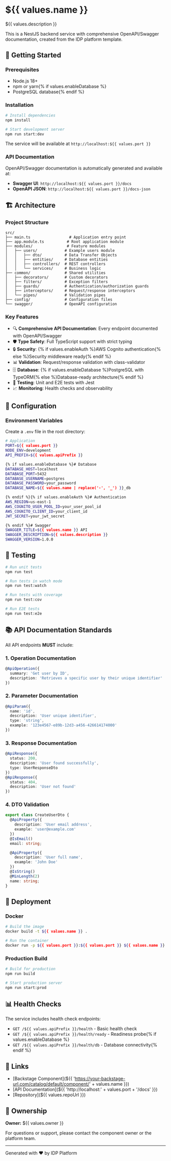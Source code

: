 # ${{ values.name }}

${{ values.description }}

This is a NestJS backend service with comprehensive OpenAPI/Swagger documentation, created from the IDP platform template.

## 🚀 Getting Started

### Prerequisites

- Node.js 18+
- npm or yarn{% if values.enableDatabase %}
- PostgreSQL database{% endif %}

### Installation

```bash
# Install dependencies
npm install

# Start development server
npm run start:dev
```

The service will be available at `http://localhost:${{ values.port }}`

### API Documentation

OpenAPI/Swagger documentation is automatically generated and available at:
- **Swagger UI**: `http://localhost:${{ values.port }}/docs`
- **OpenAPI JSON**: `http://localhost:${{ values.port }}/docs-json`

## 🏗️ Architecture

### Project Structure

```
src/
├── main.ts                 # Application entry point
├── app.module.ts          # Root application module
├── modules/               # Feature modules
│   ├── users/            # Example users module
│   │   ├── dto/          # Data Transfer Objects
│   │   ├── entities/     # Database entities
│   │   ├── controllers/  # REST controllers
│   │   └── services/     # Business logic
├── common/               # Shared utilities
│   ├── decorators/       # Custom decorators
│   ├── filters/          # Exception filters
│   ├── guards/           # Authentication/authorization guards
│   ├── interceptors/     # Request/response interceptors
│   └── pipes/            # Validation pipes
├── config/               # Configuration files
└── swagger/              # OpenAPI configuration
```

### Key Features

- 🔍 **Comprehensive API Documentation**: Every endpoint documented with OpenAPI/Swagger
- 🛡️ **Type Safety**: Full TypeScript support with strict typing
- 🔒 **Security**: {% if values.enableAuth %}AWS Cognito authentication{% else %}Security middleware ready{% endif %}
- 📊 **Validation**: Request/response validation with class-validator
- 🗄️ **Database**: {% if values.enableDatabase %}PostgreSQL with TypeORM{% else %}Database-ready architecture{% endif %}
- 🧪 **Testing**: Unit and E2E tests with Jest
- 📈 **Monitoring**: Health checks and observability

## 🔧 Configuration

### Environment Variables

Create a `.env` file in the root directory:

```bash
# Application
PORT=${{ values.port }}
NODE_ENV=development
API_PREFIX=${{ values.apiPrefix }}

{% if values.enableDatabase %}# Database
DATABASE_HOST=localhost
DATABASE_PORT=5432
DATABASE_USERNAME=postgres
DATABASE_PASSWORD=your_password
DATABASE_NAME=${{ values.name | replace('-', '_') }}_db

{% endif %}{% if values.enableAuth %}# Authentication
AWS_REGION=us-east-1
AWS_COGNITO_USER_POOL_ID=your_user_pool_id
AWS_COGNITO_CLIENT_ID=your_client_id
JWT_SECRET=your_jwt_secret

{% endif %}# Swagger
SWAGGER_TITLE=${{ values.name }} API
SWAGGER_DESCRIPTION=${{ values.description }}
SWAGGER_VERSION=1.0.0
```

## 🧪 Testing

```bash
# Run unit tests
npm run test

# Run tests in watch mode
npm run test:watch

# Run tests with coverage
npm run test:cov

# Run E2E tests
npm run test:e2e
```

## 📚 API Documentation Standards

All API endpoints **MUST** include:

### 1. Operation Documentation
```typescript
@ApiOperation({ 
  summary: 'Get user by ID',
  description: 'Retrieves a specific user by their unique identifier'
})
```

### 2. Parameter Documentation
```typescript
@ApiParam({ 
  name: 'id', 
  description: 'User unique identifier',
  type: 'string',
  example: '123e4567-e89b-12d3-a456-426614174000'
})
```

### 3. Response Documentation
```typescript
@ApiResponse({ 
  status: 200, 
  description: 'User found successfully', 
  type: UserResponseDto 
})
@ApiResponse({ 
  status: 404, 
  description: 'User not found' 
})
```

### 4. DTO Validation
```typescript
export class CreateUserDto {
  @ApiProperty({
    description: 'User email address',
    example: 'user@example.com'
  })
  @IsEmail()
  email: string;

  @ApiProperty({
    description: 'User full name',
    example: 'John Doe'
  })
  @IsString()
  @MinLength(2)
  name: string;
}
```

## 🚀 Deployment

### Docker

```bash
# Build the image
docker build -t ${{ values.name }} .

# Run the container
docker run -p ${{ values.port }}:${{ values.port }} ${{ values.name }}
```

### Production Build

```bash
# Build for production
npm run build

# Start production server
npm run start:prod
```

## 📊 Health Checks

The service includes health check endpoints:

- `GET /${{ values.apiPrefix }}/health` - Basic health check
- `GET /${{ values.apiPrefix }}/health/ready` - Readiness probe{% if values.enableDatabase %}
- `GET /${{ values.apiPrefix }}/health/db` - Database connectivity{% endif %}

## 🔗 Links

- [Backstage Component](${{ 'https://your-backstage-url.com/catalog/default/component/' + values.name }})
- [API Documentation](${{ 'http://localhost:' + values.port + '/docs' }})
- [Repository](${{ values.repoUrl }})

## 👥 Ownership

**Owner:** ${{ values.owner }}

For questions or support, please contact the component owner or the platform team.

---

Generated with ❤️ by IDP Platform
